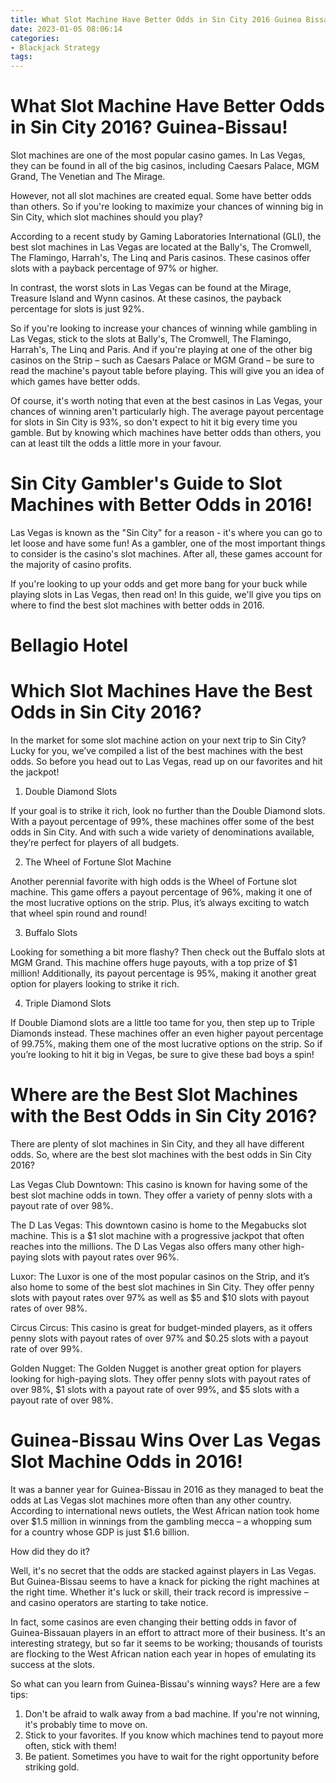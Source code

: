 ```yaml
---
title: What Slot Machine Have Better Odds in Sin City 2016 Guinea Bissau!
date: 2023-01-05 08:06:14
categories:
- Blackjack Strategy
tags:
---
```



#  What Slot Machine Have Better Odds in Sin City 2016? Guinea-Bissau!

Slot machines are one of the most popular casino games. In Las Vegas, they can be found in all of the big casinos, including Caesars Palace, MGM Grand, The Venetian and The Mirage.

However, not all slot machines are created equal. Some have better odds than others. So if you're looking to maximize your chances of winning big in Sin City, which slot machines should you play?

According to a recent study by Gaming Laboratories International (GLI), the best slot machines in Las Vegas are located at the Bally's, The Cromwell, The Flamingo, Harrah's, The Linq and Paris casinos. These casinos offer slots with a payback percentage of 97% or higher.

In contrast, the worst slots in Las Vegas can be found at the Mirage, Treasure Island and Wynn casinos. At these casinos, the payback percentage for slots is just 92%.

So if you're looking to increase your chances of winning while gambling in Las Vegas, stick to the slots at Bally's, The Cromwell, The Flamingo, Harrah's, The Linq and Paris. And if you're playing at one of the other big casinos on the Strip – such as Caesars Palace or MGM Grand – be sure to read the machine's payout table before playing. This will give you an idea of which games have better odds.

Of course, it's worth noting that even at the best casinos in Las Vegas, your chances of winning aren't particularly high. The average payout percentage for slots in Sin City is 93%, so don't expect to hit it big every time you gamble. But by knowing which machines have better odds than others, you can at least tilt the odds a little more in your favour.

#  Sin City Gambler's Guide to Slot Machines with Better Odds in 2016!

Las Vegas is known as the "Sin City" for a reason - it's where you can go to let loose and have some fun! As a gambler, one of the most important things to consider is the casino's slot machines. After all, these games account for the majority of casino profits.

If you're looking to up your odds and get more bang for your buck while playing slots in Las Vegas, then read on! In this guide, we'll give you tips on where to find the best slot machines with better odds in 2016.

# Bellagio Hotel


#  Which Slot Machines Have the Best Odds in Sin City 2016?

In the market for some slot machine action on your next trip to Sin City? Lucky for you, we’ve compiled a list of the best machines with the best odds. So before you head out to Las Vegas, read up on our favorites and hit the jackpot!

1. Double Diamond Slots

If your goal is to strike it rich, look no further than the Double Diamond slots. With a payout percentage of 99%, these machines offer some of the best odds in Sin City. And with such a wide variety of denominations available, they’re perfect for players of all budgets.

2. The Wheel of Fortune Slot Machine

Another perennial favorite with high odds is the Wheel of Fortune slot machine. This game offers a payout percentage of 96%, making it one of the most lucrative options on the strip. Plus, it’s always exciting to watch that wheel spin round and round!

3. Buffalo Slots

Looking for something a bit more flashy? Then check out the Buffalo slots at MGM Grand. This machine offers huge payouts, with a top prize of $1 million! Additionally, its payout percentage is 95%, making it another great option for players looking to strike it rich.

4. Triple Diamond Slots

If Double Diamond slots are a little too tame for you, then step up to Triple Diamonds instead. These machines offer an even higher payout percentage of 99.75%, making them one of the most lucrative options on the strip. So if you’re looking to hit it big in Vegas, be sure to give these bad boys a spin!

#  Where are the Best Slot Machines with the Best Odds in Sin City 2016?

There are plenty of slot machines in Sin City, and they all have different odds. So, where are the best slot machines with the best odds in Sin City 2016?

Las Vegas Club Downtown: This casino is known for having some of the best slot machine odds in town. They offer a variety of penny slots with a payout rate of over 98%.

The D Las Vegas: This downtown casino is home to the Megabucks slot machine. This is a $1 slot machine with a progressive jackpot that often reaches into the millions. The D Las Vegas also offers many other high-paying slots with payout rates over 96%.

Luxor: The Luxor is one of the most popular casinos on the Strip, and it’s also home to some of the best slot machines in Sin City. They offer penny slots with payout rates over 97% as well as $5 and $10 slots with payout rates of over 98%.

Circus Circus: This casino is great for budget-minded players, as it offers penny slots with payout rates of over 97% and $0.25 slots with a payout rate of over 99%.

Golden Nugget: The Golden Nugget is another great option for players looking for high-paying slots. They offer penny slots with payout rates of over 98%, $1 slots with a payout rate of over 99%, and $5 slots with a payout rate of over 98%.

#  Guinea-Bissau Wins Over Las Vegas Slot Machine Odds in 2016!

It was a banner year for Guinea-Bissau in 2016 as they managed to beat the odds at Las Vegas slot machines more often than any other country. According to international news outlets, the West African nation took home over $1.5 million in winnings from the gambling mecca – a whopping sum for a country whose GDP is just $1.6 billion.

How did they do it?

Well, it's no secret that the odds are stacked against players in Las Vegas. But Guinea-Bissau seems to have a knack for picking the right machines at the right time. Whether it's luck or skill, their track record is impressive – and casino operators are starting to take notice.

In fact, some casinos are even changing their betting odds in favor of Guinea-Bissauan players in an effort to attract more of their business. It's an interesting strategy, but so far it seems to be working; thousands of tourists are flocking to the West African nation each year in hopes of emulating its success at the slots.

So what can you learn from Guinea-Bissau's winning ways? Here are a few tips:

1) Don't be afraid to walk away from a bad machine. If you're not winning, it's probably time to move on.
2) Stick to your favorites. If you know which machines tend to payout more often, stick with them!
3) Be patient. Sometimes you have to wait for the right opportunity before striking gold.
